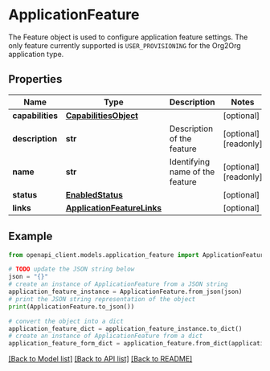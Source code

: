 # ApplicationFeature

The Feature object is used to configure application feature settings.  The only feature currently supported is `USER_PROVISIONING` for the Org2Org application type. 

## Properties

Name | Type | Description | Notes
------------ | ------------- | ------------- | -------------
**capabilities** | [**CapabilitiesObject**](CapabilitiesObject.md) |  | [optional] 
**description** | **str** | Description of the feature | [optional] [readonly] 
**name** | **str** | Identifying name of the feature | [optional] [readonly] 
**status** | [**EnabledStatus**](EnabledStatus.md) |  | [optional] 
**links** | [**ApplicationFeatureLinks**](ApplicationFeatureLinks.md) |  | [optional] 

## Example

```python
from openapi_client.models.application_feature import ApplicationFeature

# TODO update the JSON string below
json = "{}"
# create an instance of ApplicationFeature from a JSON string
application_feature_instance = ApplicationFeature.from_json(json)
# print the JSON string representation of the object
print(ApplicationFeature.to_json())

# convert the object into a dict
application_feature_dict = application_feature_instance.to_dict()
# create an instance of ApplicationFeature from a dict
application_feature_form_dict = application_feature.from_dict(application_feature_dict)
```
[[Back to Model list]](../README.md#documentation-for-models) [[Back to API list]](../README.md#documentation-for-api-endpoints) [[Back to README]](../README.md)


